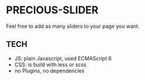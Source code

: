 # PRECIOUS-SLIDER

Feel free to add as many sliders to your page you want.

## TECH
  - JS: plain Javascript, used ECMAScript 6
  - CSS: is build with less or scss
  - no Plugins, no dependencies
  
  

